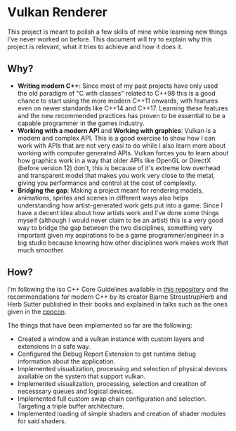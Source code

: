 # Vulkan Renderer

This project is meant to polish a few skills of mine while learning new things I've never worked on before. This document will try to explain why this project is relevant, what it tries to achieve and how it does it.

## Why?

- **Writing modern C++**: Since most of my past projects have only used the old paradigm of "C with classes" related to C++98 this is a good chance to start using the more modern C++11 onwards, with features even on newer standards like C++14 and C++17. Learning these features and the new recommended practices has proven to be essential to be a capable programmer in the games industry.
- **Working with a modern API** and **Working with graphics**: Vulkan is a modern and complex API. This is a good exercise to show how I can work with APIs that are not very easi to do while I also learn more about working with computer generated APIs. Vulkan forces you to learn about how graphics work in a way that older APIs like OpenGL or DirectX (before version 12) don't, this is because of it's extreme low overhead and transparent model that makes you work very close to the metal, giving you performance and control at the cost of complexity.
- **Bridging the gap**: Making a project meant for rendering models, animations, sprites and scenes in different ways also helps understanding how artist-generated work gets put into a game. Since I have a decent idea about how artists work and I've done some things myself (although I would never claim to be an artist) this is a very good way to bridge the gap between the two disciplines, something very important given my aspirations to be a game programmer/engineer in a big studio because knowing how other disciplines work makes work that much smoother.

## How?

I'm following the iso C++ Core Guidelines available in [this repository](https://github.com/isocpp/CppCoreGuidelines) and the recommendations for modern C++ by its creator Bjarne StroustrupHerb and Herb Sutter published in their books and explained in talks such as the ones given in the [cppcon](https://cppcon.org/).

The things that have been implemented so far are the following:

* Created a window and a vulkan instance with custom layers and extensions in a safe way.
* Configured the Debug Report Extension to get runtime debug information about the application.
* Implemented visualization, processing and selection of physical devices available on the system that support vulkan.
* Implemented visualization, processing, selection and creatiton of necesssary queues and logical devices. 
* Implemented full custom swap chain configuration and selection. Targeting a triple buffer architecture.
* Implemented loading of simple shaders and creation of shader modules for said shaders.



